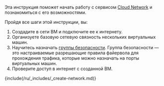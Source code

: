 Эта инструкция поможет начать работу с сервисом [Cloud Network](/ru/networks/vnet) и познакомиться с его возможностями.

Пройдя все шаги этой инструкции, вы:

1. Создадите в сети ВМ и подключите ее к интернету.
1. Организуете базовую сетевую связность нескольких виртуальных машин.
1. Научитесь назначать [группы безопасности](/ru/networks/vnet/concepts/traffic-limiting#secgroups). Группа безопасности — это настраиваемые разрешающие правила файервола для прохождения трафика, которые можно назначать на порты виртуальных машин.
1. Проверите доступ в интернет с созданной ВМ.

{include(/ru/_includes/_create-network.md)}